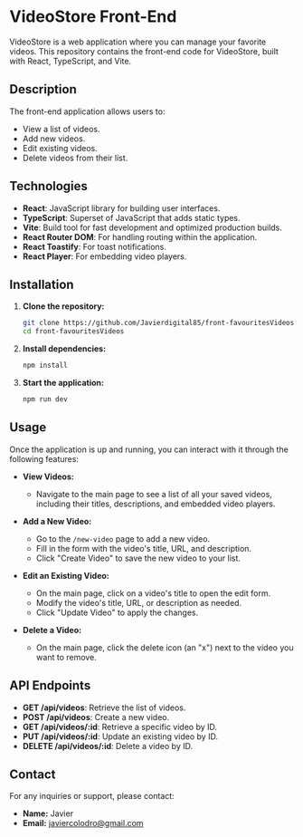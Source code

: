 # VideoStore Front-End

VideoStore is a web application where you can manage your favorite videos. This repository contains the front-end code for VideoStore, built with React, TypeScript, and Vite.

## Description

The front-end application allows users to:

- View a list of videos.
- Add new videos.
- Edit existing videos.
- Delete videos from their list.

## Technologies

- **React**: JavaScript library for building user interfaces.
- **TypeScript**: Superset of JavaScript that adds static types.
- **Vite**: Build tool for fast development and optimized production builds.
- **React Router DOM**: For handling routing within the application.
- **React Toastify**: For toast notifications.
- **React Player**: For embedding video players.

## Installation

1. **Clone the repository:**
   ```bash
   git clone https://github.com/Javierdigital85/front-favouritesVideos
   cd front-favouritesVideos
   ```

2. **Install dependencies:**
   ```bash
   npm install
   ```

3. **Start the application:**
   ```bash
   npm run dev
   ```

## Usage

Once the application is up and running, you can interact with it through the following features:

- **View Videos:**
  - Navigate to the main page to see a list of all your saved videos, including their titles, descriptions, and embedded video players.

- **Add a New Video:**
  - Go to the `/new-video` page to add a new video.
  - Fill in the form with the video's title, URL, and description.
  - Click "Create Video" to save the new video to your list.

- **Edit an Existing Video:**
  - On the main page, click on a video's title to open the edit form.
  - Modify the video's title, URL, or description as needed.
  - Click "Update Video" to apply the changes.

- **Delete a Video:**
  - On the main page, click the delete icon (an "x") next to the video you want to remove.

## API Endpoints

- **GET /api/videos**: Retrieve the list of videos.
- **POST /api/videos**: Create a new video.
- **GET /api/videos/:id**: Retrieve a specific video by ID.
- **PUT /api/videos/:id**: Update an existing video by ID.
- **DELETE /api/videos/:id**: Delete a video by ID.

## Contact

For any inquiries or support, please contact:

- **Name:** Javier
- **Email:** javiercolodro@gmail.com
